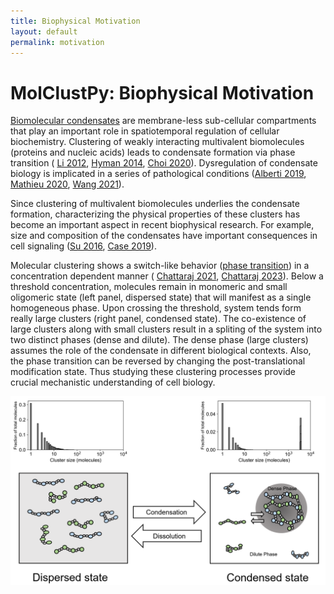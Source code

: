 ```yaml
---
title: Biophysical Motivation
layout: default
permalink: motivation
---
```


# MolClustPy: Biophysical Motivation


[Biomolecular condensates](https://www.ncbi.nlm.nih.gov/pmc/articles/PMC7434221/) are membrane-less sub-cellular compartments that play an important role in spatiotemporal regulation of cellular biochemistry. Clustering of weakly interacting multivalent biomolecules (proteins and nucleic acids) leads to condensate formation via phase transition ( [Li 2012](https://www.ncbi.nlm.nih.gov/pmc/articles/PMC3343696/), [Hyman 2014](https://www.annualreviews.org/doi/full/10.1146/annurev-cellbio-100913-013325), [Choi 2020](https://www.annualreviews.org/doi/full/10.1146/annurev-biophys-121219-081629)). Dysregulation of condensate biology is implicated in a series of pathological conditions ([Alberti 2019](https://www.annualreviews.org/doi/10.1146/annurev-genet-112618-043527?url_ver=Z39.88-2003&rfr_id=ori%3Arid%3Acrossref.org&rfr_dat=cr_pub++0pubmed), [Mathieu 2020](https://pubmed.ncbi.nlm.nih.gov/33004511/), [Wang 2021](https://www.nature.com/articles/s41392-021-00678-1)).

Since clustering of multivalent biomolecules underlies the condensate formation, characterizing the physical properties of these clusters has become an important aspect in recent biophysical research. For example, size and composition of the condensates have important consequences in cell signaling ([Su 2016](https://pubmed.ncbi.nlm.nih.gov/27056844/), [Case 2019](https://pubmed.ncbi.nlm.nih.gov/30846599/)). 

Molecular clustering shows a switch-like behavior ([phase transition](https://www.ncbi.nlm.nih.gov/pmc/articles/PMC3343696/)) in a concentration dependent manner ( [Chattaraj 2021](https://elifesciences.org/articles/67176), [Chattaraj 2023](https://www.biorxiv.org/content/10.1101/2022.10.04.510809v1)). Below a threshold concentration, molecules remain in monomeric and small oligomeric state (left panel, dispersed state) that will manifest as a single homogeneous phase. Upon crossing the threshold, system tends form really large clusters (right panel, condensed state). The co-existence of large clusters along with small clusters result in a spliting of the system into two distinct phases (dense and dilute). The dense phase (large clusters) assumes the role of the condensate in different biological contexts. Also, the phase transition can be reversed by changing the post-translational modification state. Thus studying these clustering processes provide crucial mechanistic understanding of cell biology.

<img src="images/intro_fig_mcpy.png">


